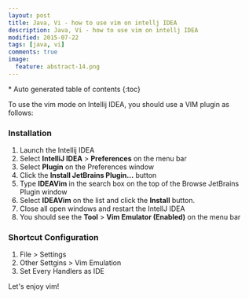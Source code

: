 ```yaml
---
layout: post
title: Java, Vi - how to use vim on intellj IDEA
description: Java, Vi - how to use vim on intellj IDEA
modified: 2015-07-22
tags: [java, vi]
comments: true
image:
  feature: abstract-14.png
---
```


<section id="table-of-contents" class="toc">
<div id="drawer" markdown="1">
*  Auto generated table of contents
{:toc}
</div>
</section><!-- /#table-of-contents -->

To use the vim mode on Intellij IDEA, you should use a VIM plugin as follows:

### Installation

1. Launch the Intellij IDEA
2. Select **IntelliJ IDEA** > **Preferences** on the menu bar
3. Select **Plugin** on the Preferences window
4. Click the **Install JetBrains Plugin...** button
5. Type **IDEAVim** in the search box on the top of the Browse JetBrains Plugin window
6. Select **IDEAVim** on the list and click the **Install** button. 
7. Close all open windows and restart the IntellJ IDEA
8. You should see the **Tool** > **Vim Emulator (Enabled)** on the menu bar

### Shortcut Configuration

1. File > Settings 
2. Other Settgins > Vim Emulation
3. Set Every Handlers as IDE 


Let's enjoy vim!
